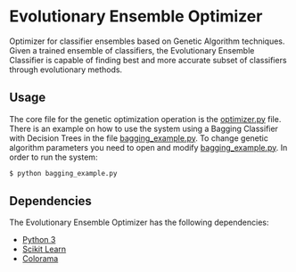 # Evolutionary Ensemble Optimizer

Optimizer for classifier ensembles based on Genetic Algorithm techniques. Given a trained ensemble of classifiers, the Evolutionary Ensemble Classifier is capable of finding best and more accurate subset of classifiers through evolutionary methods.

## Usage

The core file for the genetic optimization operation is the [optimizer.py](optimizers.py) file. 
There is an example on how to use the system using a Bagging Classifier with Decision Trees in the file [bagging_example.py](bagging_example.py). 
To change genetic algorithm parameters you need to open and modify [bagging_example.py](bagging_example.py). 
In order to run the system: 

```sh
$ python bagging_example.py
```
## Dependencies

The Evolutionary Ensemble Optimizer has the following dependencies:

* [Python 3]
* [Scikit Learn]
* [Colorama]

[//]: #
   [Python 3]: <https://www.python.org/download/releases/3.0/>
   [Scikit Learn]: <http://scikit-learn.org/>
   [Colorama]: <https://pypi.python.org/pypi/colorama>
